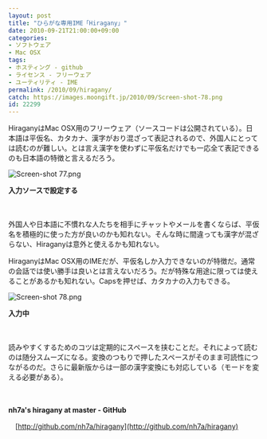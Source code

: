 ```yaml
---
layout: post
title: "ひらがな専用IME「Hiragany」"
date: 2010-09-21T21:00:00+09:00
categories:
- ソフトウェア
- Mac OSX
tags: 
- ホスティング - github
- ライセンス - フリーウェア
- ユーティリティ - IME
permalink: /2010/09/hiragany/
catch: https://images.moongift.jp/2010/09/Screen-shot-78.png
id: 22299
---
```

HiraganyはMac OSX用のフリーウェア（ソースコードは公開されている）。日本語は平仮名、カタカナ、漢字がおり混ざって表記されるので、外国人にとっては読むのが難しい。とは言え漢字を使わずに平仮名だけでも一応全て表記できるのも日本語の特徴と言えるだろう。

  

![Screen-shot 77.png](https://images.moongift.jp/2010/09/Screen-shot-77.png)  
  
**入力ソースで設定する**

  

　

  

外国人や日本語に不慣れな人たちを相手にチャットやメールを書くならば、平仮名を積極的に使った方が良いのかも知れない。そんな時に間違っても漢字が混ざらない、Hiraganyは意外と使えるかも知れない。

  
  
<!--more-->

HiraganyはMac OSX用のIMEだが、平仮名しか入力できないのが特徴だ。通常の会話では使い勝手は良いとは言えないだろう。だが特殊な用途に限っては使えることがあるかも知れない。Capsを押せば、カタカナの入力もできる。

  

![Screen-shot 78.png](https://images.moongift.jp/2010/09/Screen-shot-78.png)  
  
**入力中**

  

　

  

読みやすくするためのコツは定期的にスペースを挟むことだ。それによって読むのは随分スムーズになる。変換のつもりで押したスペースがそのまま可読性につながるのだ。さらに最新版からは一部の漢字変換にも対応している（モードを変える必要がある）。

  

　

  

**nh7a's hiragany at master - GitHub**  
  
　[http://github.com/nh7a/hiragany](http://github.com/nh7a/hiragany)

  
